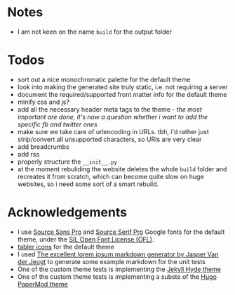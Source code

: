 # Notes
- I am not keen on the name `build` for the output folder

# Todos
- sort out a nice monochromatic palette for the default theme
- look into making the generated site truly static, i.e. not requiring a server
- document the required/supported front matter info for the default theme
- minify css and js?
- add all the necessary header meta tags to the theme - _the most important are done, it's now a question whether i want to add the specific fb and twitter ones_
- make sure we take care of urlencoding in URLs. tbh, i'd rather just strip/convert all unsupported characters, so URIs are very clear
- add breadcrumbs
- add rss
- properly structure the `__init__.py`
- at the moment rebuliding the website deletes the whole `build` folder and recreates it from scratch, which can become quite slow on huge websites, so i need some sort of a smart rebuild.

# Acknowledgements
- I use [Source Sans Pro](https://fonts.google.com/specimen/Source+Sans+Pro) and [Source Serif Pro](https://fonts.google.com/specimen/Source+Serif+Pro) Google fonts for the default theme, under the [SIL Open Font License (OFL)](https://scripts.sil.org/cms/scripts/page.php?site_id=nrsi&id=OFL).
- [tabler icons](https://tabler-icons.io/) for the default theme
- I used [The excellent lorem ipsum markdown generator by Jasper Van der Jeugt](https://jaspervdj.be/lorem-markdownum/) to generate some example markdown for the unit tests
- One of the custom theme tests is implementing the [Jekyll Hyde theme](https://github.com/poole/hyde)
- One of the custom theme tests is implementing a subste of the [Hugo PaperMod theme](https://github.com/adityatelange/hugo-PaperMod/)
